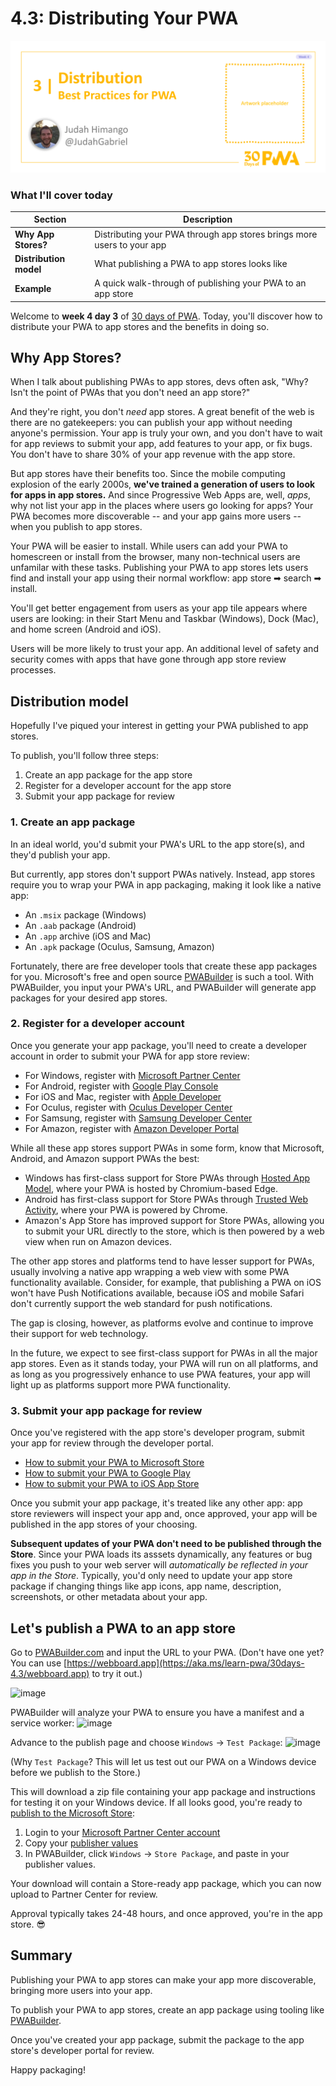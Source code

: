 # 4.3: Distributing Your PWA

![Placeholder Banner Only. Replace when final assets ready.](_media/day3.png)

### What I'll cover today

| Section | Description |
| ------- | ----------- |
| **Why App Stores?** | Distributing your PWA through app stores brings more users to your app  |
| **Distribution model** | What publishing a PWA to app stores looks like |
| **Example** | A quick walk-through of publishing your PWA to an app store |

Welcome to **week 4 day 3** of [30 days of PWA](https://aka.ms/learn-pwa/30Days-blog). Today, you'll discover how to distribute your PWA to app stores and the benefits in doing so.

## Why App Stores?

When I talk about publishing PWAs to app stores, devs often ask, "Why? Isn't the point of PWAs that you don't need an app store?"

And they're right, you don't _need_ app stores. A great benefit of the web is there are no gatekeepers: you can publish your app without needing anyone's permission. Your app is truly your own, and you don't have to wait for app reviews to submit your app, add features to your app, or fix bugs. You don't have to share 30% of your app revenue with the app store.

But app stores have their benefits too. Since the mobile computing explosion of the early 2000s, **we've trained a generation of users to look for apps in app stores.** And since Progressive Web Apps are, well, _apps_, why not list your app in the places where users go looking for apps? Your PWA becomes more discoverable -- and your app gains more users -- when you publish to app stores. 

Your PWA will be easier to install. While users can add your PWA to homescreen or install from the browser, many non-technical users are unfamilar with these tasks. Publishing your PWA to app stores lets users find and install your app using their normal workflow: app store ➡ search ➡ install. 

You'll get better engagement from users as your app tile appears where users are looking: in their Start Menu and Taskbar (Windows), Dock (Mac), and home screen (Android and iOS).

Users will be more likely to trust your app. An additional level of safety and security comes with apps that have gone through app store review processes.

## Distribution model

Hopefully I've piqued your interest in getting your PWA published to app stores. 

To publish, you'll follow three steps:

1. Create an app package for the app store
2. Register for a developer account for the app store
3. Submit your app package for review

### 1. Create an app package

In an ideal world, you'd submit your PWA's URL to the app store(s), and they'd publish your app. 

But currently, app stores don't support PWAs natively. Instead, app stores require you to wrap your PWA in app packaging, making it look like a native app:

- An `.msix` package (Windows)
- An `.aab` package (Android)
- An `.app` archive (iOS and Mac)
- An `.apk` package (Oculus, Samsung, Amazon)

Fortunately, there are free developer tools that create these app packages for you. Microsoft's free and open source [PWABuilder](https://www.pwabuilder.com) is such a tool. With PWABuilder, you input your PWA's URL, and PWABuilder will generate app packages for your desired app stores.

### 2. Register for a developer account

Once you generate your app package, you'll need to create a developer account in order to submit your PWA for app store review:

- For Windows, register with [Microsoft Partner Center](https://aka.ms/learn-pwa/30days-4.3/partner.microsoft.com)
- For Android, register with [Google Play Console](https://aka.ms/learn-pwa/30days-4.3/play.google.com/console/about)
- For iOS and Mac, register with [Apple Developer](https://aka.ms/learn-pwa/30days-4.3/developer.apple.com/account)
- For Oculus, register with [Oculus Developer Center](https://aka.ms/learn-pwa/30days-4.3/developer.oculus.com/documentation/web/pwa-submit-app)
- For Samsung, register with [Samsung Developer Center](hhttps://aka.ms/learn-pwa/30days-4.3/developer.samsung.com)
- For Amazon, register with [Amazon Developer Portal](https://aka.ms/learn-pwa/30days-4.3/developer.amazon.com/apps-and-games)

While all these app stores support PWAs in some form, know that Microsoft, Android, and Amazon support PWAs the best:

- Windows has first-class support for Store PWAs through [Hosted App Model](https://aka.ms/learn-pwa/30days-4.3/blogs.windows.com/windowsdeveloper/2020/03/19/hosted-app-model), where your PWA is hosted by Chromium-based Edge.
- Android has first-class support for Store PWAs through [Trusted Web Activity](https://aka.ms/learn-pwa/30days-4.3/developer.chrome.com/docs/android/trusted-web-activity), where your PWA is powered by Chrome.
- Amazon's App Store has improved support for Store PWAs, allowing you to submit your URL directly to the store, which is then powered by a web view when run on Amazon devices.

The other app stores and platforms tend to have lesser support for PWAs, usually involving a native app wrapping a web view with some PWA functionality available. Consider, for example, that publishing a PWA on iOS won't have Push Notifications available, because iOS and mobile Safari don't currently support the web standard for push notifications. 

The gap is closing, however, as platforms evolve and continue to improve their support for web technology. 

In the future, we expect to see first-class support for PWAs in all the major app stores. Even as it stands today, your PWA will run on all platforms, and as long as you progressively enhance to use PWA features, your app will light up as platforms support more PWA functionality.

### 3. Submit your app package for review

Once you've registered with the app store's developer program, submit your app for review through the developer portal.

- [How to submit your PWA to Microsoft Store](https://aka.ms/learn-pwa/30days-4.3/blog.pwabuilder.com/docs/windows-platform)
- [How to submit your PWA to Google Play](https://aka.ms/learn-pwa/30days-4.3/blog.pwabuilder.com/docs/android-platform)
- [How to submit your PWA to iOS App Store](https://aka.ms/learn-pwa/30days-4.3/blog.pwabuilder.com/docs/ios-platform)

Once you submit your app package, it's treated like any other app: app store reviewers will inspect your app and, once approved, your app will be published in the app stores of your choosing.

**Subsequent updates of your PWA don't need to be published through the Store**. Since your PWA loads its asssets dynamically, any features or bug fixes you push to your web server will _automatically be reflected in your app in the Store_. Typically, you'd only need to update your app store package if changing things like app icons, app name, description, screenshots, or other metadata about your app.

## Let's publish a PWA to an app store

Go to [PWABuilder.com](https://aka.ms/learn-pwa/30days-4.3/pwabuilder.com) and input the URL to your PWA. (Don't have one yet? You can use [https://webboard.app](https://aka.ms/learn-pwa/30days-4.3/webboard.app) to try it out.)

![image](https://user-images.githubusercontent.com/312936/156713422-7f970deb-ad7c-40ce-8375-384e41f2efc7.png)

PWABuilder will analyze your PWA to ensure you have a manifest and a service worker:
![image](https://user-images.githubusercontent.com/312936/156713592-74ed51c1-c736-4da7-9d66-762d1f671017.png)

Advance to the publish page and choose `Windows` -> `Test Package`:
![image](https://user-images.githubusercontent.com/312936/156716438-5780cdbc-d1d9-4ff0-8576-527f147a118f.png)

(Why `Test Package`? This will let us test out our PWA on a Windows device before we publish to the Store.)

This will download a zip file containing your app package and instructions for testing it on your Windows device. If all looks good, you're ready to [publish to the Microsoft Store](https://aka.ms/learn-pwa/30days-4.3/blog.pwabuilder.com/docs/publish-a-new-app-to-the-microsoft-store):

1. Login to your [Microsoft Partner Center account](https://aka.ms/learn-pwa/30days-4.3/partner.microsoft.com)
2. Copy your [publisher values](https://aka.ms/learn-pwa/30days-4.3/blog.pwabuilder.com/docs/finding-your-windows-publisher-info)
3. In PWABuilder, click `Windows` -> `Store Package`, and paste in your publisher values.

Your download will contain a Store-ready app package, which you can now upload to Partner Center for review. 

Approval typically takes 24-48 hours, and once approved, you're in the app store. 😎

## Summary

Publishing your PWA to app stores can make your app more discoverable, bringing more users into your app.

To publish your PWA to app stores, create an app package using tooling like [PWABuilder](https://aka.ms/learn-pwa/30days-4.3/pwabuilder.com).

Once you've created your app package, submit the package to the app store's developer portal for review.

Happy packaging! 
